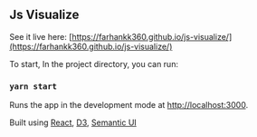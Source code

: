 ## Js Visualize

See it live here: [https://farhankk360.github.io/js-visualize/](https://farhankk360.github.io/js-visualize/)

To start, In the project directory, you can run:

### `yarn start`

Runs the app in the development mode at [http://localhost:3000](http://localhost:3000).<br />

Built using [React](https://reactjs.org/), [D3](https://d3js.org/), [Semantic UI](https://react.semantic-ui.com/)
